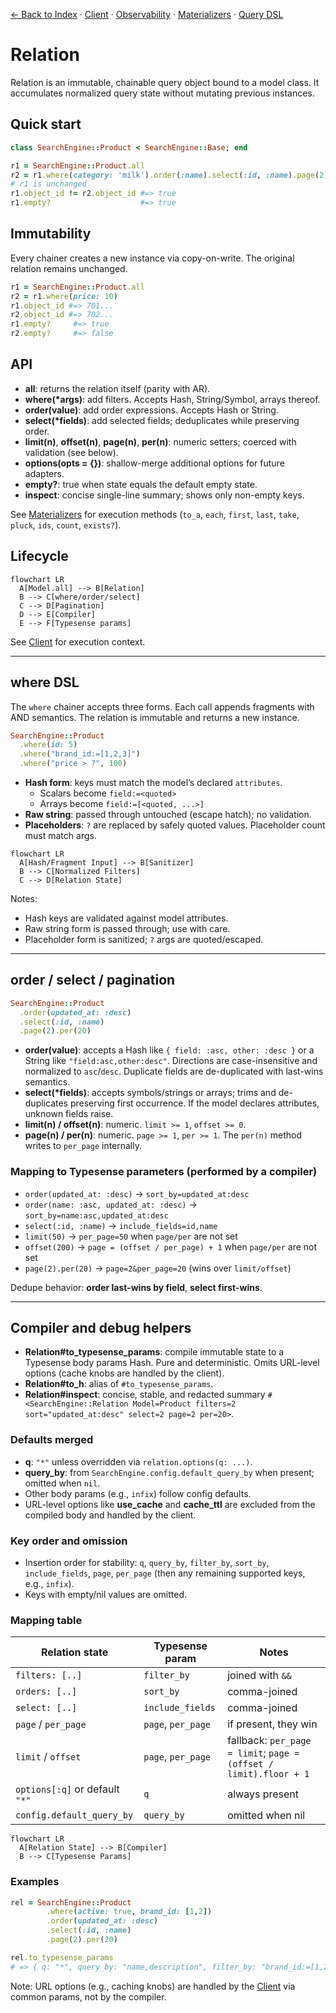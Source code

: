 [← Back to Index](./index.md) · [Client](./client.md) · [Observability](./observability.md) · [Materializers](./materializers.md) · [Query DSL](./query_dsl.md)

# Relation

Relation is an immutable, chainable query object bound to a model class. It accumulates normalized query state without mutating previous instances.

## Quick start

```ruby
class SearchEngine::Product < SearchEngine::Base; end

r1 = SearchEngine::Product.all
r2 = r1.where(category: 'milk').order(:name).select(:id, :name).page(2).per(10)
# r1 is unchanged
r1.object_id != r2.object_id #=> true
r1.empty?                    #=> true
```

## Immutability

Every chainer creates a new instance via copy-on-write. The original relation remains unchanged.

```ruby
r1 = SearchEngine::Product.all
r2 = r1.where(price: 10)
r1.object_id #=> 701...
r2.object_id #=> 702...
r1.empty?     #=> true
r2.empty?     #=> false
```

## API

- **all**: returns the relation itself (parity with AR).
- **where(*args)**: add filters. Accepts Hash, String/Symbol, arrays thereof.
- **order(value)**: add order expressions. Accepts Hash or String.
- **select(*fields)**: add selected fields; deduplicates while preserving order.
- **limit(n)**, **offset(n)**, **page(n)**, **per(n)**: numeric setters; coerced with validation (see below).
- **options(opts = {})**: shallow-merge additional options for future adapters.
- **empty?**: true when state equals the default empty state.
- **inspect**: concise single-line summary; shows only non-empty keys.

See [Materializers](./materializers.md) for execution methods (`to_a`, `each`, `first`, `last`, `take`, `pluck`, `ids`, `count`, `exists?`).

## Lifecycle

```mermaid
flowchart LR
  A[Model.all] --> B[Relation]
  B --> C[where/order/select]
  C --> D[Pagination]
  D --> E[Compiler]
  E --> F[Typesense params]
```

See [Client](./client.md) for execution context.

---

## where DSL

The `where` chainer accepts three forms. Each call appends fragments with AND semantics. The relation is immutable and returns a new instance.

```ruby
SearchEngine::Product
  .where(id: 5)
  .where("brand_id:=[1,2,3]")
  .where("price > ?", 100)
```

- **Hash form**: keys must match the model’s declared `attributes`.
  - Scalars become `field:=<quoted>`
  - Arrays become `field:=[<quoted, ...>]`
- **Raw string**: passed through untouched (escape hatch); no validation.
- **Placeholders**: `?` are replaced by safely quoted values. Placeholder count must match args.

```mermaid
flowchart LR
  A[Hash/Fragment Input] --> B[Sanitizer]
  B --> C[Normalized Filters]
  C --> D[Relation State]
```

Notes:
- Hash keys are validated against model attributes.
- Raw string form is passed through; use with care.
- Placeholder form is sanitized; `?` args are quoted/escaped.

---

## order / select / pagination

```ruby
SearchEngine::Product
  .order(updated_at: :desc)
  .select(:id, :name)
  .page(2).per(20)
```

- **order(value)**: accepts a Hash like `{ field: :asc, other: :desc }` or a String like `"field:asc,other:desc"`. Directions are case-insensitive and normalized to `asc`/`desc`. Duplicate fields are de-duplicated with last-wins semantics.
- **select(*fields)**: accepts symbols/strings or arrays; trims and de-duplicates preserving first occurrence. If the model declares attributes, unknown fields raise.
- **limit(n) / offset(n)**: numeric. `limit >= 1`, `offset >= 0`.
- **page(n) / per(n)**: numeric. `page >= 1`, `per >= 1`. The `per(n)` method writes to `per_page` internally.

### Mapping to Typesense parameters (performed by a compiler)

- `order(updated_at: :desc)` → `sort_by=updated_at:desc`
- `order(name: :asc, updated_at: :desc)` → `sort_by=name:asc,updated_at:desc`
- `select(:id, :name)` → `include_fields=id,name`
- `limit(50)` → `per_page=50` when `page/per` are not set
- `offset(200)` → `page = (offset / per_page) + 1` when `page/per` are not set
- `page(2).per(20)` → `page=2&per_page=20` (wins over `limit/offset`)

Dedupe behavior: **order last-wins by field**, **select first-wins**.

---

## Compiler and debug helpers

- **Relation#to_typesense_params**: compile immutable state to a Typesense body params Hash. Pure and deterministic. Omits URL-level options (cache knobs are handled by the client).
- **Relation#to_h**: alias of `#to_typesense_params`.
- **Relation#inspect**: concise, stable, and redacted summary `#<SearchEngine::Relation Model=Product filters=2 sort="updated_at:desc" select=2 page=2 per=20>`.

### Defaults merged

- **q**: `"*"` unless overridden via `relation.options(q: ...)`.
- **query_by**: from `SearchEngine.config.default_query_by` when present; omitted when `nil`.
- Other body params (e.g., `infix`) follow config defaults.
- URL-level options like **use_cache** and **cache_ttl** are excluded from the compiled body and handled by the client.

### Key order and omission

- Insertion order for stability: `q`, `query_by`, `filter_by`, `sort_by`, `include_fields`, `page`, `per_page` (then any remaining supported keys, e.g., `infix`).
- Keys with empty/nil values are omitted.

### Mapping table

| Relation state                  | Typesense param    | Notes |
| ---                             | ---                | ---   |
| `filters: [..]`                 | `filter_by`        | joined with ` && ` |
| `orders: [..]`                  | `sort_by`          | comma-joined |
| `select: [..]`                  | `include_fields`   | comma-joined |
| `page` / `per_page`             | `page`, `per_page` | if present, they win |
| `limit` / `offset`              | `page`, `per_page` | fallback: `per_page = limit`; `page = (offset / limit).floor + 1` |
| `options[:q]` or default `"*"` | `q`                | always present |
| `config.default_query_by`       | `query_by`         | omitted when nil |

```mermaid
flowchart LR
  A[Relation State] --> B[Compiler]
  B --> C[Typesense Params]
```

### Examples

```ruby
rel = SearchEngine::Product
        .where(active: true, brand_id: [1,2])
        .order(updated_at: :desc)
        .select(:id, :name)
        .page(2).per(20)

rel.to_typesense_params
# => { q: "*", query_by: "name,description", filter_by: "brand_id:=[1,2] && active:=true", sort_by: "updated_at:desc", include_fields: "id,name", page: 2, per_page: 20 }
```

Note: URL options (e.g., caching knobs) are handled by the [Client](./client.md) via common params, not by the compiler.
